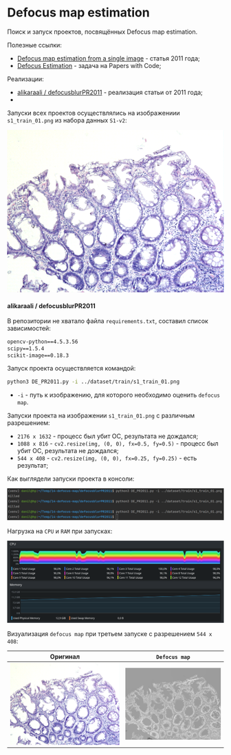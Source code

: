 # Defocus map estimation
Поиск и запуск проектов, посвящённых Defocus map estimation.

Полезные ссылки:
- [Defocus map estimation from a single image](https://www.sciencedirect.com/science/article/abs/pii/S003132031100094X) - статья 2011 года;
- [Defocus Estimation](https://paperswithcode.com/task/defocus-estimation) - задача на Papers with Code;

Реализации:
- [alikaraali / defocusblurPR2011](https://github.com/alikaraali/defocusblurPR2011) - реализация статьи от 2011 года;
- 

Запуски всех проектов осуществлялись на изображениии `s1_train_01.png` из набора данных `S1-v2`:

![](assets/readme-images/01-s1-train-01.png)

#### alikaraali / defocusblurPR2011

В репозитории не хватало файла `requirements.txt`, составил список зависимостей:
```
opencv-python==4.5.3.56
scipy==1.5.4
scikit-image==0.18.3
```

Запуск проекта осуществляется командой:
```bash
python3 DE_PR2011.py -i ../dataset/train/s1_train_01.png
```
- `-i` - путь к изображению, для которого необходимо оценить `defocus map`.

Запуски проекта на изображении `s1_train_01.png` с различным разрешением:
- `2176 x 1632` - процесс был убит ОС, результата не дождался;
- `1088 x 816` - `cv2.resize(img, (0, 0), fx=0.5, fy=0.5)` - процесс был убит ОС, результата не дождался;
- `544 x 408` - `cv2.resize(img, (0, 0), fx=0.25, fy=0.25)` - есть результат;

Как выглядели запуски проекта в консоли:

![](assets/readme-images/02-three-launches.png)

Нагрузка на `CPU` и `RAM` при запусках:

![](assets/readme-images/03-cpu-ram.png)

Визуализация `defocus map` при третьем запуске с разрешением `544 x 408`:

| Оригинал                                     | `Defocus map`                                         |
|----------------------------------------------|-------------------------------------------------------|
| ![](assets/readme-images/01-s1-train-01.png) | ![](assets/readme-images/04-s1-train-01.png-bmap.png) |

